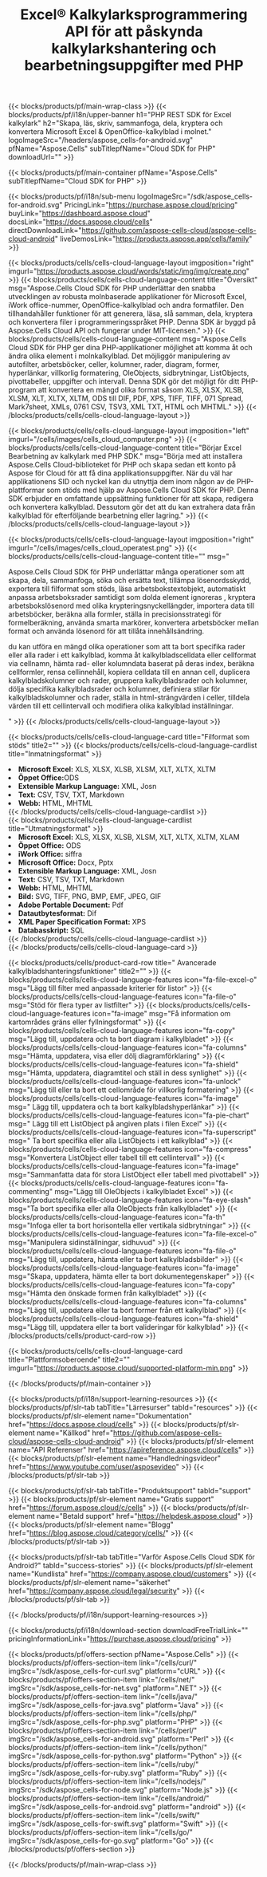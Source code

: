 ﻿---
title: Excel® Kalkylarksprogrammering API för att påskynda kalkylarkshantering och bearbetningsuppgifter med PHP
description: API stöd för att bygga plattformsoberoende applikationer med möjlighet att generera, modifiera, konvertera, rendera och skriva ut kalkylblad. Det låter utvecklare hantera kalkylblad, rader, kolumner och celler, skapa kalkylbladsinnehåll och stilar från grunden, importera data till kalkylbladen från olika datakällor, lägga till vanliga och komplexa matematiska, finansiella och textformler, skapa och manipulera pivottabeller, diagram , hyperlänkar, kommentarer, ritobjekt och mycket mer.
weight: 90
---
{{< blocks/products/pf/main-wrap-class >}}
{{< blocks/products/pf/i18n/upper-banner h1="PHP REST SDK för Excel kalkylark" h2="Skapa, läs, skriv, sammanfoga, dela, kryptera och konvertera Microsoft Excel & OpenOffice-kalkylblad i molnet." logoImageSrc="/headers/aspose_cells-for-android.svg" pfName="Aspose.Cells" subTitlepfName="Cloud SDK for PHP" downloadUrl="" >}}

{{< blocks/products/pf/main-container pfName="Aspose.Cells" subTitlepfName="Cloud SDK for PHP" >}}

{{< blocks/products/pf/i18n/sub-menu logoImageSrc="/sdk/aspose_cells-for-android.svg" PricingLink="https://purchase.aspose.cloud/pricing" buyLink="https://dashboard.aspose.cloud" docsLink="https://docs.aspose.cloud/cells" directDownloadLink="https://github.com/aspose-cells-cloud/aspose-cells-cloud-android" liveDemosLink="https://products.aspose.app/cells/family" >}}      

{{< blocks/products/cells/cells-cloud-language-layout imgposition="right" imgurl="https://products.aspose.cloud/words/static/img/img/create.png" >}}
    {{< blocks/products/cells/cells-cloud-language-content title="Översikt" msg="Aspose.Cells Cloud SDK för PHP underlättar den snabba utvecklingen av robusta molnbaserade applikationer för Microsoft Excel, iWork office-nummer, OpenOffice-kalkylblad och andra formatfiler. Den tillhandahåller funktioner för att generera, läsa, slå samman, dela, kryptera och konvertera filer i programmeringsspråket PHP. Denna SDK är byggd på Aspose.Cells Cloud API och fungerar under MIT-licensen." >}}
    {{< blocks/products/cells/cells-cloud-language-content msg="Aspose.Cells Cloud SDK för PHP ger dina PHP-applikationer möjlighet att komma åt och ändra olika element i molnkalkylblad. Det möjliggör manipulering av autofilter, arbetsböcker, celler, kolumner, rader, diagram, former, hyperlänkar, villkorlig formatering, OleObjects, sidbrytningar, ListObjects, pivottabeller, uppgifter och intervall. Denna SDK gör det möjligt för ditt PHP-program att konvertera en mängd olika format såsom XLS, XLSX, XLSB, XLSM, XLT, XLTX, XLTM, ODS till DIF, PDF, XPS, TIFF, TIFF, 071 Spread, Mark7sheet, XMLs, 0761 CSV, TSV3, XML TXT, HTML och MHTML." >}}
{{< /blocks/products/cells/cells-cloud-language-layout >}}
  
{{< blocks/products/cells/cells-cloud-language-layout imgposition="left" imgurl="/cells/images/cells_cloud_computer.png" >}}
    {{< blocks/products/cells/cells-cloud-language-content title="Börjar Excel Bearbetning av kalkylark med PHP SDK." msg="Börja med att installera Aspose.Cells Cloud-biblioteket för PHP och skapa sedan ett konto på Aspose för Cloud för att få dina applikationsuppgifter. När du väl har applikationens SID och nyckel kan du utnyttja dem inom någon av de PHP-plattformar som stöds med hjälp av Aspose.Cells Cloud SDK för PHP. Denna SDK erbjuder en omfattande uppsättning funktioner för att skapa, redigera och konvertera kalkylblad. Dessutom gör det att du kan extrahera data från kalkylblad för efterföljande bearbetning eller lagring." >}}
{{< /blocks/products/cells/cells-cloud-language-layout >}}  


{{< blocks/products/cells/cells-cloud-language-layout imgposition="right" imgurl="/cells/images/cells_cloud_operatest.png" >}}
    {{< blocks/products/cells/cells-cloud-language-content title="" msg="<p>Aspose.Cells Cloud SDK för PHP underlättar många operationer som att skapa, dela, sammanfoga, söka och ersätta text, tillämpa lösenordsskydd, exportera till filformat som stöds, läsa arbetsbokstextobjekt, automatiskt anpassa arbetsboksrader samtidigt som dolda element ignoreras , kryptera arbetsbokslösenord med olika krypteringsnyckellängder, importera data till arbetsböcker, beräkna alla formler, ställa in precisionsstrategi för formelberäkning, använda smarta markörer, konvertera arbetsböcker mellan format och använda lösenord för att tillåta innehållsändring.</p><p>du kan utföra en mängd olika operationer som att ta bort specifika rader eller alla rader i ett kalkylblad, komma åt kalkylbladscelldata eller cellformat via cellnamn, hämta rad- eller kolumndata baserat på deras index, beräkna cellformler, rensa cellinnehåll, kopiera celldata till en annan cell, duplicera kalkylbladskolumner och rader, gruppera kalkylbladsrader och kolumner, dölja specifika kalkylbladsrader och kolumner, definiera stilar för kalkylbladskolumner och rader, ställa in html-strängvärden i celler, tilldela värden till ett cellintervall och modifiera olika kalkylblad inställningar.</p>" >}}
{{< /blocks/products/cells/cells-cloud-language-layout >}}   

{{< blocks/products/cells/cells-cloud-language-card title="Filformat som stöds" title2="" >}}
    {{< blocks/products/cells/cells-cloud-language-cardlist title="Inmatningsformat" >}}
        <li><b>Microsoft Excel:</b> XLS, XLSX, XLSB, XLSM, XLT, XLTX, XLTM</li>
        <li><b>Öppet Office:</b>ODS</li>
        <li><b>Extensible Markup Language:</b> XML, Josn</li>
        <li><b>Text:</b> CSV, TSV, TXT, Markdown</li>
        <li><b>Webb:</b> HTML, MHTML</li>
     {{< /blocks/products/cells/cells-cloud-language-cardlist >}}   
     {{< blocks/products/cells/cells-cloud-language-cardlist title="Utmatningsformat" >}}
        <li><b>Microsoft Excel:</b> XLS, XLSX, XLSB, XLSM, XLT, XLTX, XLTM, XLAM</li>
        <li><b>Öppet Office:</b> ODS</li>
        <li><b>iWork Office:</b> siffra</li>
        <li><b>Microsoft Office:</b> Docx, Pptx</li>
        <li><b>Extensible Markup Language:</b> XML, Josn</li>
        <li><b>Text:</b> CSV, TSV, TXT, Markdown</li>
        <li><b>Webb:</b> HTML, MHTML</li>
        <li><b>Bild:</b> SVG, TIFF, PNG, BMP, EMF, JPEG, GIF</li>
        <li><b>Adobe Portable Document:</b> Pdf</li>
        <li><b>Datautbytesformat:</b> Dif</li>
        <li><b>XML Paper Specification Format:</b> XPS</li>
        <li><b>Databasskript:</b> SQL</li>
     {{< /blocks/products/cells/cells-cloud-language-cardlist >}}   
{{< /blocks/products/cells/cells-cloud-language-card >}}


{{< blocks/products/cells/product-card-row title=" Avancerade kalkylbladshanteringsfunktioner" title2="" >}}
    {{< blocks/products/cells/cells-cloud-language-features icon="fa-file-excel-o" msg="Lägg till filter med anpassade kriterier för listor" >}}
    {{< blocks/products/cells/cells-cloud-language-features icon="fa-file-o" msg="Stöd för flera typer av listfilter" >}}
    {{< blocks/products/cells/cells-cloud-language-features icon="fa-image" msg="Få information om kartområdes gräns eller fyllningsformat" >}}
    {{< blocks/products/cells/cells-cloud-language-features icon="fa-copy" msg="Lägg till, uppdatera och ta bort diagram i kalkylbladet" >}}
    {{< blocks/products/cells/cells-cloud-language-features icon="fa-columns" msg="Hämta, uppdatera, visa eller dölj diagramförklaring" >}}
    {{< blocks/products/cells/cells-cloud-language-features icon="fa-shield" msg="Hämta, uppdatera, diagramtitel och ställ in dess synlighet" >}}
    {{< blocks/products/cells/cells-cloud-language-features icon="fa-unlock" msg="Lägg till eller ta bort ett cellområde för villkorlig formatering" >}}
    {{< blocks/products/cells/cells-cloud-language-features icon="fa-image" msg=" Lägg till, uppdatera och ta bort kalkylbladshyperlänkar" >}}
    {{< blocks/products/cells/cells-cloud-language-features icon="fa-pie-chart" msg=" Lägg till ett ListObject på angiven plats i filen Excel" >}}
    {{< blocks/products/cells/cells-cloud-language-features icon="fa-superscript" msg=" Ta bort specifika eller alla ListObjects i ett kalkylblad" >}}
    {{< blocks/products/cells/cells-cloud-language-features icon="fa-compress" msg="Konvertera ListObject eller tabell till ett cellintervall" >}}
    {{< blocks/products/cells/cells-cloud-language-features icon="fa-image" msg="Sammanfatta data för stora ListObject eller tabell med pivottabell" >}}
    {{< blocks/products/cells/cells-cloud-language-features icon="fa-commenting" msg="Lägg till OleObjects i kalkylbladet Excel" >}}
    {{< blocks/products/cells/cells-cloud-language-features icon="fa-eye-slash" msg="Ta bort specifika eller alla OleObjects från kalkylbladet" >}}
    {{< blocks/products/cells/cells-cloud-language-features icon="fa-th" msg="Infoga eller ta bort horisontella eller vertikala sidbrytningar" >}}
    {{< blocks/products/cells/cells-cloud-language-features icon="fa-file-excel-o" msg="Manipulera sidinställningar, sidhuvud" >}}
    {{< blocks/products/cells/cells-cloud-language-features icon="fa-file-o" msg="Lägg till, uppdatera, hämta eller ta bort kalkylbladsbilder" >}}
    {{< blocks/products/cells/cells-cloud-language-features icon="fa-image" msg="Skapa, uppdatera, hämta eller ta bort dokumentegenskaper" >}}
    {{< blocks/products/cells/cells-cloud-language-features icon="fa-copy" msg="Hämta den önskade formen från kalkylbladet" >}}
    {{< blocks/products/cells/cells-cloud-language-features icon="fa-columns" msg="Lägg till, uppdatera eller ta bort former från ett kalkylblad" >}}
    {{< blocks/products/cells/cells-cloud-language-features icon="fa-shield" msg="Lägg till, uppdatera eller ta bort valideringar för kalkylblad" >}}
{{< /blocks/products/cells/product-card-row >}}


{{< blocks/products/cells/cells-cloud-language-card title="Plattformsoberoende" title2="" imgurl="https://products.aspose.cloud/supported-platform-min.png" >}}

{{< /blocks/products/pf/main-container >}}

{{< blocks/products/pf/i18n/support-learning-resources >}}
{{< blocks/products/pf/slr-tab tabTitle="Lärresurser" tabId="resources" >}}
{{< blocks/products/pf/slr-element name="Dokumentation" href="https://docs.aspose.cloud/cells" >}}
{{< blocks/products/pf/slr-element name="Källkod" href="https://github.com/aspose-cells-cloud/aspose-cells-cloud-android" >}}
{{< blocks/products/pf/slr-element name="API Referenser" href="https://apireference.aspose.cloud/cells" >}}
{{< blocks/products/pf/slr-element name="Handledningsvideor" href="https://www.youtube.com/user/asposevideo" >}}
{{< /blocks/products/pf/slr-tab >}}

{{< blocks/products/pf/slr-tab tabTitle="Produktsupport" tabId="support" >}}
{{< blocks/products/pf/slr-element name="Gratis support" href="https://forum.aspose.cloud/c/cells" >}}
{{< blocks/products/pf/slr-element name="Betald support" href="https://helpdesk.aspose.cloud" >}}
{{< blocks/products/pf/slr-element name="Blogg" href="https://blog.aspose.cloud/category/cells/" >}}
{{< /blocks/products/pf/slr-tab >}}

{{< blocks/products/pf/slr-tab tabTitle="Varför Aspose.Cells Cloud SDK för Android?" tabId="success-stories" >}}
{{< blocks/products/pf/slr-element name="Kundlista" href="https://company.aspose.cloud/customers" >}}
{{< blocks/products/pf/slr-element name="säkerhet" href="https://company.aspose.cloud/legal/security" >}}
{{< /blocks/products/pf/slr-tab >}}

{{< /blocks/products/pf/i18n/support-learning-resources >}}

{{< blocks/products/pf/i18n/download-section downloadFreeTrialLink="" pricingInformationLink="https://purchase.aspose.cloud/pricing" >}}


{{< blocks/products/pf/offers-section pfName="Aspose.Cells" >}}
    {{< blocks/products/pf/offers-section-item link="/cells/curl/" imgSrc="/sdk/aspose_cells-for-curl.svg" platform="cURL" >}}
    {{< blocks/products/pf/offers-section-item link="/cells/net/" imgSrc="/sdk/aspose_cells-for-net.svg" platform=".NET" >}}
    {{< blocks/products/pf/offers-section-item link="/cells/java/" imgSrc="/sdk/aspose_cells-for-java.svg" platform="Java" >}}
    {{< blocks/products/pf/offers-section-item link="/cells/php/" imgSrc="/sdk/aspose_cells-for-php.svg" platform="PHP" >}}
	{{< blocks/products/pf/offers-section-item link="/cells/perl/" imgSrc="/sdk/aspose_cells-for-android.svg" platform="Perl" >}}
    {{< blocks/products/pf/offers-section-item link="/cells/python/" imgSrc="/sdk/aspose_cells-for-python.svg" platform="Python" >}}
    {{< blocks/products/pf/offers-section-item link="/cells/ruby/" imgSrc="/sdk/aspose_cells-for-ruby.svg" platform="Ruby" >}}
    {{< blocks/products/pf/offers-section-item link="/cells/nodejs/" imgSrc="/sdk/aspose_cells-for-node.svg" platform="Node.js" >}}
    {{< blocks/products/pf/offers-section-item link="/cells/android/" imgSrc="/sdk/aspose_cells-for-android.svg" platform="android" >}}
    {{< blocks/products/pf/offers-section-item link="/cells/swift/" imgSrc="/sdk/aspose_cells-for-swift.svg" platform="Swift" >}}
	{{< blocks/products/pf/offers-section-item link="/cells/go/" imgSrc="/sdk/aspose_cells-for-go.svg" platform="Go" >}}
{{< /blocks/products/pf/offers-section >}}

{{< /blocks/products/pf/main-wrap-class >}}
